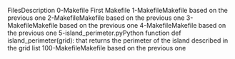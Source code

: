 FilesDescription
0-Makefile First Makefile
1-MakefileMakefile based on the previous one
2-MakefileMakefile based on the previous one
3-MakefileMakefile based on the previous one
4-MakefileMakefile based on the previous one
5-island_perimeter.pyPython function def island_perimeter(grid): that returns the perimeter of the island described in the grid list
100-MakefileMakefile based on the previous one

